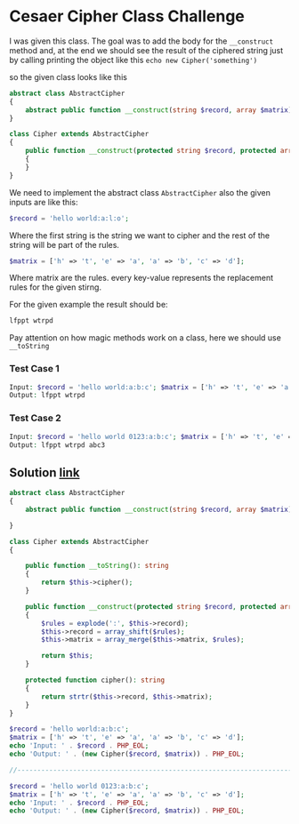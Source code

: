 # Cesaer Cipher Class Challenge

I was given this class. The goal was to add the body for the `__construct` method and, at the end we should see the result of the ciphered string just by calling printing the object like this
`echo new Cipher('something')`

so the given class looks like this

```php
abstract class AbstractCipher
{
    abstract public function __construct(string $record, array $matrix);
}

class Cipher extends AbstractCipher
{
    public function __construct(protected string $record, protected array $matrix)
    {
    }
}
```


We need to implement the abstract class `AbstractCipher` also the given inputs are like this:

```php
$record = 'hello world:a:l:o';
```
Where the first string is the string we want to cipher and the rest of the string will be part of the rules.

```php
$matrix = ['h' => 't', 'e' => 'a', 'a' => 'b', 'c' => 'd'];  
```
Where matrix are the rules. every key-value represents the replacement rules for the given stirng.

For the given example the result should be:
```php
lfppt wtrpd
```

Pay attention on how magic methods work on a class, here we should use `__toString` 


### Test Case 1
```php
Input: $record = 'hello world:a:b:c'; $matrix = ['h' => 't', 'e' => 'a', 'a' => 'b', 'c' => 'd']; 
Output: lfppt wtrpd
```

### Test Case 2
```php
Input: $record = 'hello world 0123:a:b:c'; $matrix = ['h' => 't', 'e' => 'a', 'a' => 'b', 'c' => 'd']; 
Output: lfppt wtrpd abc3
```


## Solution [link](https://3v4l.org/UKOBX)

```php
abstract class AbstractCipher
{
    abstract public function __construct(string $record, array $matrix);

}

class Cipher extends AbstractCipher
{

    public function __toString(): string
    {
        return $this->cipher();
    }

    public function __construct(protected string $record, protected array $matrix)
    {
        $rules = explode(':', $this->record);
        $this->record = array_shift($rules);
        $this->matrix = array_merge($this->matrix, $rules);

        return $this;
    }

    protected function cipher(): string
    {
        return strtr($this->record, $this->matrix);
    }
}

$record = 'hello world:a:b:c';
$matrix = ['h' => 't', 'e' => 'a', 'a' => 'b', 'c' => 'd'];
echo 'Input: ' . $record . PHP_EOL;
echo 'Output: ' . (new Cipher($record, $matrix)) . PHP_EOL;

//----------------------------------------------------------------------------------------

$record = 'hello world 0123:a:b:c';
$matrix = ['h' => 't', 'e' => 'a', 'a' => 'b', 'c' => 'd'];
echo 'Input: ' . $record . PHP_EOL;
echo 'Output: ' . (new Cipher($record, $matrix)) . PHP_EOL;
```


